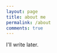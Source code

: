 ```yaml
---
layout: page
title: about me
permalink: /about
comments: true
---
```


<div class="row justify-content-between">
<div class="col-md-8 pr-5">

<p>I'll write later.</p>



</div>
</div>
</div>
